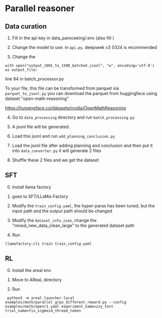 # Parallel reasoner
## Data curation


1. Fill in the api key in data_paroceeing/.env (also fill )

2. Change the model to use: in `api.py`. deepseek v3 0324 is recommended

3. Change the 
```
with open("output_1001_to_1500_batched.jsonl", "w", encoding='utf-8') as output_file:
```
line 84 in batch_processor.py


To your file, this file can be transformed from parquet via `parquet_to_jsonl.py` you can download the parquet from huggingface using dataset "open-math-reasoning"

https://huggingface.co/datasets/nvidia/OpenMathReasoning


4. Go to `data_processing` directory and run `batch_processing.py`


5. A jsonl file will be generated.

6. Load this jsonl and run `add_planning_conclusion.py`

7. Load the jsonl file after adding planning and conclusion and then put it into `data_converter.py` it will generate 2 files

8. Shuffle these 2 files and we get the dataset

## SFT

0. Install llama factory

1. goes to SFT/LLaMa-Factory

2. Modify the `train_config.yaml`, the hyper-paras has been tuned, but the input path and the output path should be changed

3. Modify the `dataset_info.json`, change the "mixed_new_data_clean_large" to the generated dataset path

4. Run 
```
llamafactory-cli train train_config.yaml
```

## RL

0. Install the areal env

1. Move to AReaL directory

2. Run 
```
 python3 -m areal.launcher.local examples/math/parallel_grpo_different_reward.py --config examples/math/openr1.yaml experiment_name=zzy_test trial_name=fix_sigmoid_thread_token
```







